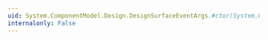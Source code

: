 ```yaml
---
uid: System.ComponentModel.Design.DesignSurfaceEventArgs.#ctor(System.ComponentModel.Design.DesignSurface)
internalonly: False
---
```

